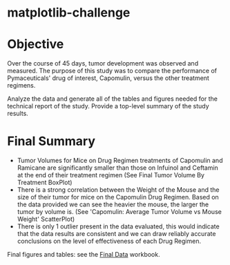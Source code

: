 # matplotlib-challenge

# Objective
Over the course of 45 days, tumor development was observed and measured. The purpose of this study was to compare the performance of Pymaceuticals' drug of interest, Capomulin, versus the other treatment regimens. 

Analyze the data and generate all of the tables and figures needed for the technical report of the study. Provide a top-level summary of the study results.

# Final Summary
* Tumor Volumes for Mice on Drug Regimen treatments of Capomulin and Ramicane are significantly smaller than those on Infuinol and Ceftamin at the end of their treatment regimen (See Final Tumor Volume By Treatment BoxPlot)
* There is a strong correlation between the Weight of the Mouse and the size of their tumor for mice on the Capomulin Drug Regimen. Based on the data provided we can see the heavier the mouse, the larger the tumor by volume is. (See 'Capomulin: Average Tumor Volume vs Mouse Weight' ScatterPlot)
* There is only 1 outlier present in the data evaluated, this would indicate that the data results are consistent and we can draw reliably accurate conclusions on the level of effectiveness of each Drug Regimen.

Final figures and tables: see the [Final Data](Pymaceuticals/pymaceuticals_final.ipynb) workbook.
